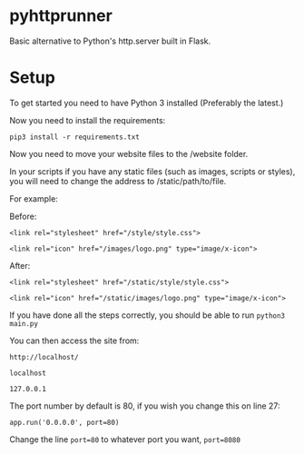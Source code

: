 # pyhttprunner
Basic alternative to Python's http.server built in Flask.

# Setup

To get started you need to have Python 3 installed (Preferably the latest.)

Now you need to install the requirements:

```pip3 install -r requirements.txt```

Now you need to move your website files to the /website folder.

In your scripts if you have any static files (such as images, scripts or styles), you will need to change the address to /static/path/to/file.

For example:

Before:

```<link rel="stylesheet" href="/style/style.css">```

```<link rel="icon" href="/images/logo.png" type="image/x-icon">```

After:

```<link rel="stylesheet" href="/static/style/style.css">```

```<link rel="icon" href="/static/images/logo.png" type="image/x-icon">```

If you have done all the steps correctly, you should be able to run ```python3 main.py``` 

You can then access the site from:

```http://localhost/```

```localhost```

```127.0.0.1```

The port number by default is 80, if you wish you change this on line 27:

```app.run('0.0.0.0', port=80)```

Change the line ```port=80``` to whatever port you want, ```port=8080```
